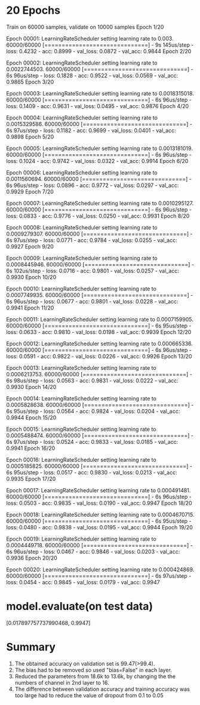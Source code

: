 # 20 Epochs


Train on 60000 samples, validate on 10000 samples
Epoch 1/20

Epoch 00001: LearningRateScheduler setting learning rate to 0.003.
60000/60000 [==============================] - 9s 145us/step - loss: 0.4232 - acc: 0.8999 - val_loss: 0.0872 - val_acc: 0.9844
Epoch 2/20

Epoch 00002: LearningRateScheduler setting learning rate to 0.0022744503.
60000/60000 [==============================] - 6s 96us/step - loss: 0.1828 - acc: 0.9522 - val_loss: 0.0569 - val_acc: 0.9865
Epoch 3/20

Epoch 00003: LearningRateScheduler setting learning rate to 0.0018315018.
60000/60000 [==============================] - 6s 96us/step - loss: 0.1409 - acc: 0.9631 - val_loss: 0.0495 - val_acc: 0.9876
Epoch 4/20

Epoch 00004: LearningRateScheduler setting learning rate to 0.0015329586.
60000/60000 [==============================] - 6s 97us/step - loss: 0.1182 - acc: 0.9699 - val_loss: 0.0401 - val_acc: 0.9898
Epoch 5/20

Epoch 00005: LearningRateScheduler setting learning rate to 0.0013181019.
60000/60000 [==============================] - 6s 96us/step - loss: 0.1024 - acc: 0.9742 - val_loss: 0.0322 - val_acc: 0.9914
Epoch 6/20

Epoch 00006: LearningRateScheduler setting learning rate to 0.0011560694.
60000/60000 [==============================] - 6s 96us/step - loss: 0.0896 - acc: 0.9772 - val_loss: 0.0297 - val_acc: 0.9929
Epoch 7/20

Epoch 00007: LearningRateScheduler setting learning rate to 0.0010295127.
60000/60000 [==============================] - 6s 96us/step - loss: 0.0833 - acc: 0.9776 - val_loss: 0.0250 - val_acc: 0.9931
Epoch 8/20

Epoch 00008: LearningRateScheduler setting learning rate to 0.0009279307.
60000/60000 [==============================] - 6s 97us/step - loss: 0.0771 - acc: 0.9784 - val_loss: 0.0255 - val_acc: 0.9927
Epoch 9/20

Epoch 00009: LearningRateScheduler setting learning rate to 0.0008445946.
60000/60000 [==============================] - 6s 102us/step - loss: 0.0716 - acc: 0.9801 - val_loss: 0.0257 - val_acc: 0.9930
Epoch 10/20

Epoch 00010: LearningRateScheduler setting learning rate to 0.0007749935.
60000/60000 [==============================] - 6s 96us/step - loss: 0.0677 - acc: 0.9801 - val_loss: 0.0228 - val_acc: 0.9941
Epoch 11/20

Epoch 00011: LearningRateScheduler setting learning rate to 0.0007159905.
60000/60000 [==============================] - 6s 95us/step - loss: 0.0633 - acc: 0.9810 - val_loss: 0.0198 - val_acc: 0.9939
Epoch 12/20

Epoch 00012: LearningRateScheduler setting learning rate to 0.000665336.
60000/60000 [==============================] - 6s 96us/step - loss: 0.0591 - acc: 0.9822 - val_loss: 0.0226 - val_acc: 0.9926
Epoch 13/20

Epoch 00013: LearningRateScheduler setting learning rate to 0.0006213753.
60000/60000 [==============================] - 6s 98us/step - loss: 0.0563 - acc: 0.9831 - val_loss: 0.0222 - val_acc: 0.9930
Epoch 14/20

Epoch 00014: LearningRateScheduler setting learning rate to 0.0005828638.
60000/60000 [==============================] - 6s 95us/step - loss: 0.0564 - acc: 0.9824 - val_loss: 0.0204 - val_acc: 0.9944
Epoch 15/20

Epoch 00015: LearningRateScheduler setting learning rate to 0.0005488474.
60000/60000 [==============================] - 6s 97us/step - loss: 0.0524 - acc: 0.9833 - val_loss: 0.0185 - val_acc: 0.9941
Epoch 16/20

Epoch 00016: LearningRateScheduler setting learning rate to 0.0005185825.
60000/60000 [==============================] - 6s 95us/step - loss: 0.0517 - acc: 0.9830 - val_loss: 0.0213 - val_acc: 0.9935
Epoch 17/20

Epoch 00017: LearningRateScheduler setting learning rate to 0.000491481.
60000/60000 [==============================] - 6s 96us/step - loss: 0.0503 - acc: 0.9835 - val_loss: 0.0190 - val_acc: 0.9947
Epoch 18/20

Epoch 00018: LearningRateScheduler setting learning rate to 0.0004670715.
60000/60000 [==============================] - 6s 95us/step - loss: 0.0480 - acc: 0.9838 - val_loss: 0.0195 - val_acc: 0.9944
Epoch 19/20

Epoch 00019: LearningRateScheduler setting learning rate to 0.0004449718.
60000/60000 [==============================] - 6s 96us/step - loss: 0.0467 - acc: 0.9846 - val_loss: 0.0203 - val_acc: 0.9936
Epoch 20/20

Epoch 00020: LearningRateScheduler setting learning rate to 0.000424869.
60000/60000 [==============================] - 6s 97us/step - loss: 0.0454 - acc: 0.9845 - val_loss: 0.0179 - val_acc: 0.9947

# model.evaluate(on test data)

[0.017897757737990468, 0.9947]

# Summary

1. The obtained accuracy on validation set is 99.47(>99.4).
2. The bias had to be removed so used "bias=False" in each layer.
3. Reduced the parameters from 18.6k to 13.6k, by changing the the numbers of channel in 2nd layer to 16.
4. The difference between validation accuracy and training accuracy was too large had to reduce the value of dropout from 0.1 to 0.05
